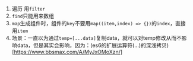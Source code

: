 1. 遍历
用`filter`
2. `find`只能用来数组
3. `map`生成组件时，组件的`key`不要用`map((item,index) => {})`的`index`，直接用`item`
4. 场景：一直以为通过`temp=[...data]`复制data，就可以对temp修改从而不影响data，但是其实会影响，因为：(es6的扩展运算符(...)的深浅拷贝)[https://www.bbsmax.com/A/MyJxOMoXzn/]